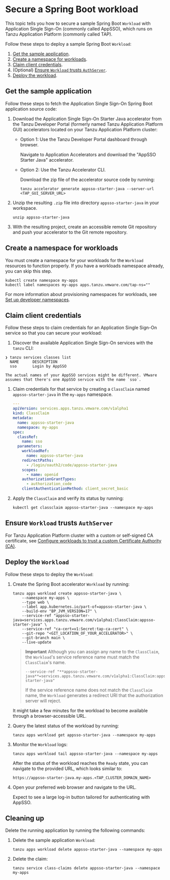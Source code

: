 # Secure a Spring Boot workload

This topic tells you how to secure a sample Spring Boot `Workload` with
Application Single Sign-On (commonly called AppSSO),
which runs on Tanzu Application Platform (commonly called TAP).

Follow these steps to deploy a sample Spring Boot `Workload`:

1. [Get the sample application](#sample-app).
1. [Create a namespace for workloads](#create-namespace).
1. [Claim client credentials](#credentials).
1. (Optional) [Ensure `Workload` trusts `AuthServer`](#trust-authserver).
1. [Deploy the workload](#deploy-workload).

## <a id='sample-app'></a> Get the sample application

Follow these steps to fetch the Application Single Sign-On Spring Boot application source code:

1. Download the Application Single Sign-On Starter Java accelerator from the Tanzu Developer Portal
   (formerly named Tanzu Application Platform GUI) accelerators located on your
   Tanzu Application Platform cluster:

    - Option 1: Use the Tanzu Developer Portal dashboard through browser.

        Navigate to Application Accelerators and download the "AppSSO Starter Java" accelerator.

    - Option 2: Use the Tanzu Accelerator CLI.

        Download the zip file of the accelerator source code by running:

        ```shell
        tanzu accelerator generate appsso-starter-java --server-url <TAP_GUI_SERVER_URL>
        ```

2. Unzip the resulting `.zip` file into directory `appsso-starter-java` in your workspace.

    ```shell
    unzip appsso-starter-java
    ```

3. With the resulting project, create an accessible remote Git repository and push your accelerator to the Git remote repository.

## <a id='create-namespace'></a> Create a namespace for workloads

You must create a namespace for your workloads for the `Workload` resources to function properly.
If you have a workloads namespace already, you can skip this step.

```shell
kubectl create namespace my-apps
kubectl label namespaces my-apps apps.tanzu.vmware.com/tap-ns=""
```

For more information about provisioning namespaces for workloads, see [Set up developer namespaces](../../install-online/set-up-namespaces.hbs.md).

## <a id='credentials'></a> Claim client credentials

Follow these steps to claim credentials for an Application Single Sign-On service so that you can secure your workload:

1. Discover the available Application Single Sign-On services with the `tanzu` CLI:

  ```console
  ❯ tanzu services classes list
    NAME      DESCRIPTION
    sso       Login by AppSSO
  ```

    The actual names of your AppSSO services might be different. VMware
    assumes that there's one AppSSO service with the name `sso`.

1. Claim credentials for that service by creating a `ClassClaim` named
`appsso-starter-java` in the `my-apps` namespace.

    ```yaml
    ---
    apiVersion: services.apps.tanzu.vmware.com/v1alpha1
    kind: ClassClaim
    metadata:
      name: appsso-starter-java
      namespace: my-apps
    spec:
      classRef:
        name: sso
      parameters:
        workloadRef:
          name: appsso-starter-java
        redirectPaths:
          - /login/oauth2/code/appsso-starter-java
        scopes:
          - name: openid
        authorizationGrantTypes:
          - authorization_code
        clientAuthenticationMethod: client_secret_basic
    ```

1. Apply the `ClassClaim` and verify its status by running:

    ```shell
    kubectl get classclaim appsso-starter-java --namespace my-apps
    ```

## <a id="trust-authserver"></a> Ensure `Workload` trusts `AuthServer`

For Tanzu Application Platform cluster with a custom or self-signed CA certificate,
see [Configure workloads to trust a custom Certificate Authority (CA)](../tutorials/service-operators/workload-trust-custom-ca.hbs.md).

## <a id="deploy-workload"></a> Deploy the `Workload`

Follow these steps to deploy the `Workload`:

1. Create the Spring Boot accelerator `Workload` by running:

    ```shell
    tanzu apps workload create appsso-starter-java \
        --namespace my-apps \
        --type web \
        --label app.kubernetes.io/part-of=appsso-starter-java \
        --build-env "BP_JVM_VERSION=17" \
        --service-ref "appsso-starter-java=services.apps.tanzu.vmware.com/v1alpha1:ClassClaim:appsso-starter-java" \
        --service-ref "ca-cert=v1:Secret:tap-ca-cert" \
        --git-repo "<GIT_LOCATION_OF_YOUR_ACCELERATOR>" \
        --git-branch main \
        --live-update
    ```

    > **Important** Although you can assign any name to the `ClassClaim`, the `Workload`'s service reference name must match the `ClassClaim`'s name.
    >
    > ```console
    > --service-ref "**appsso-starter-java**=services.apps.tanzu.vmware.com/v1alpha1:ClassClaim:appsso-starter-java"
    > ```
    >
    > If the service reference name does not match the `ClassClaim` name,
    > the `Workload` generates a redirect URI that the authorization server will reject.

    It might take a few minutes for the workload to become available through a browser-accessible URL.

1. Query the latest status of the workload by running:

    ```shell
    tanzu apps workload get appsso-starter-java --namespace my-apps
    ```

1. Monitor the `Workload` logs:

    ```shell
    tanzu apps workload tail appsso-starter-java --namespace my-apps
    ```

    After the status of the workload reaches the `Ready` state,
    you can navigate to the provided URL, which looks similar to:

    ```text
    https://appsso-starter-java.my-apps.<TAP_CLUSTER_DOMAIN_NAME>
    ```

1. Open your preferred web browser and navigate to the URL.

    Expect to see a large log-in button tailored for authenticating with AppSSO.

## <a id="clean-up"></a> Cleaning up

Delete the running application by running the following commands:

1. Delete the sample application `Workload`:

    ```shell
    tanzu apps workload delete appsso-starter-java --namespace my-apps
    ```

1. Delete the claim:

    ```shell
    tanzu service class-claims delete appsso-starter-java --namespace my-apps
    ```
